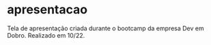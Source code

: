 # apresentacao
Tela de apresentação criada durante o bootcamp da empresa Dev em Dobro.
Realizado em 10/22.

